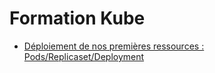 # Formation Kube    


- [Déploiement de nos premières ressources : Pods/Replicaset/Deployment](premieres_ressources.md)
